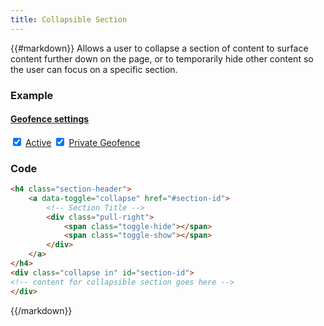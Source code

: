```yaml
---
title: Collapsible Section
---
```

{{#markdown}}
Allows a user to collapse a section of content to surface content further down on the page,
or to temporarily hide other content so the user can focus on a specific section.

### Example
<div class="library__example">
    <h4 class="section-header">
        <a data-toggle="collapse" href="#geofence-settings">
            Geofence settings
            <div class="pull-right">
                <span class="toggle-hide"></span>
                <span class="toggle-show"></span>
            </div>
        </a>
    </h4>
    <div class="collapse in" id="geofence-settings">
        <div class="row">
            <div class="col-md-12">
                <label class="rounded-check" for="rounded-check-reason">
                    <input type="checkbox" name="check" id="rounded-check-reason" value="None" checked="">
                    <span class="icon"></span>
                    <a href="#" data-toggle="tooltip" title="" data-original-title="Sets the geofence as active">Active</a>
                </label>
                <label class="rounded-check" for="rounded-check-reason-1">
                    <input type="checkbox" name="check" id="rounded-check-reason-1" value="None" checked="">
                    <span class="icon"></span>
                    <a href="#" data-toggle="tooltip" title="" data-original-title="Marks the geofence private so that only you see this geofence.">Private Geofence</a>
                </label>
            </div>
        </div>
    </div>
</div>

### Code
```html
<h4 class="section-header">
    <a data-toggle="collapse" href="#section-id">
        <!-- Section Title -->
        <div class="pull-right">
            <span class="toggle-hide"></span>
            <span class="toggle-show"></span>
        </div>
    </a>
</h4>
<div class="collapse in" id="section-id">
<!-- content for collapsible section goes here -->
</div>
```
{{/markdown}}